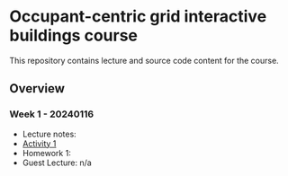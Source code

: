 # Occupant-centric grid interactive buildings course

This repository contains lecture and source code content for the course.

## Overview ##


### Week 1 - 20240116 ###
- Lecture notes:
- [Activity 1](https://github.com/intelligent-environments-lab/occupant_centric_grid_interactive_buildings_course/blob/main/src/notebooks/activity/A1-Getting-Started-with-Python.ipynb)
- Homework 1:
- Guest Lecture: n/a

